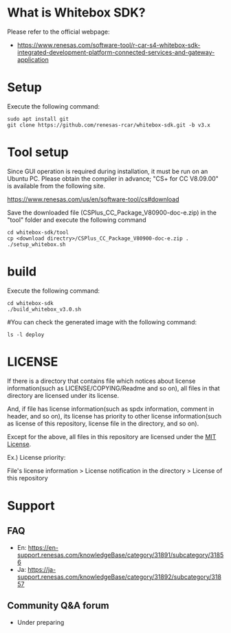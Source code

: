 # What is Whitebox SDK?

Please refer to the official webpage:

- https://www.renesas.com/software-tool/r-car-s4-whitebox-sdk-integrated-development-platform-connected-services-and-gateway-application

# Setup
Execute the following command:

	sudo apt install git	
	git clone https://github.com/renesas-rcar/whitebox-sdk.git -b v3.x

# Tool setup
Since GUI operation is required during installation, it must be run on an Ubuntu PC.
Please obtain the compiler in advance; "CS+ for CC V8.09.00" is available from the following site.

https://www.renesas.com/us/en/software-tool/cs#download

Save the downloaded file (CSPlus_CC_Package_V80900-doc-e.zip) in the "tool" folder and execute the following command

	cd whitebox-sdk/tool
	cp <download directry>/CSPlus_CC_Package_V80900-doc-e.zip .
	./setup_whitebox.sh

# build
Execute the following command:

	cd whitebox-sdk
	./build_whitebox_v3.0.sh

#You can check the generated image with the following command:

	ls -l deploy

# LICENSE

If there is a directory that contains file which notices about license information(such as LICENSE/COPYING/Readme and so on),
all files in that directory are licensed under its license.

And, if file has license information(such as spdx information, comment in header, and so on),
its license has priority to other license information(such as license of this repository, license file in the directory, and so on).

Except for the above, all files in this repository are licensed under the [MIT License](./COPYING.MIT).


Ex.) License priority:

File's license information > License notification in the directory > License of this repository

# Support

## FAQ

- En: https://en-support.renesas.com/knowledgeBase/category/31891/subcategory/31856
- Ja: https://ja-support.renesas.com/knowledgeBase/category/31892/subcategory/31857

## Community Q&A forum

- Under preparing


